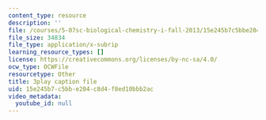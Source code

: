 ```yaml
---
content_type: resource
description: ''
file: /courses/5-07sc-biological-chemistry-i-fall-2013/15e245b7c5bbe204c8d4f8ed10bbb2ac_taCtV7gVKdI.srt
file_size: 34834
file_type: application/x-subrip
learning_resource_types: []
license: https://creativecommons.org/licenses/by-nc-sa/4.0/
ocw_type: OCWFile
resourcetype: Other
title: 3play caption file
uid: 15e245b7-c5bb-e204-c8d4-f8ed10bbb2ac
video_metadata:
  youtube_id: null
---
```

